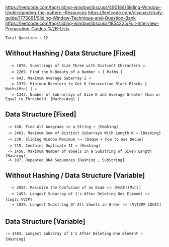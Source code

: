 https://leetcode.com/tag/sliding-window/discuss/490184/Sliding-Window-Understanding-the-pattern.-Resources
https://leetcode.com/discuss/study-guide/1773891/Sliding-Window-Technique-and-Question-Bank
https://leetcode.com/tag/sliding-window/discuss/1854225/Full-Interview-Preparation-Guides-%2B-Lists




`Total Question : 12`


## Without Hashing / Data Structure [Fixed]

```
  -> 1876. Substrings of Size Three with Distinct Characters ⭐
  -> 2269. Find the K-Beauty of a Number ⭐ [ Maths ]
  -> 643. Maximum Average Subarray I ⭐
  -> 2379. Minimum Recolors to Get K Consecutive Black Blocks [ Maths(Min) ] ⭐
  -> 1343. Number of Sub-arrays of Size K and Average Greater than or Equal to Threshold  [Maths(Avg) ]
```



##  Data Structure [Fixed]

```
 -> 438. Find All Anagrams in a String ⭐ [Hashing]
 -> 2461. Maximum Sum of Distinct Subarrays With Length K ⭐ [Hashing]
 -> 239. Sliding Window Maximum ⭐⭐ [Deque + how to use Deque]
 -> 219. Contains Duplicate II ⭐ [Hashing]
 -> 1456. Maximum Number of Vowels in a Substring of Given Length [Hashing]
 -> 187. Repeated DNA Sequences [Hashing , SubString]
```



## Without Hashing / Data Structure [Variable]

```
  -> 2024. Maximize the Confusion of an Exam ⭐⭐ [Maths(Min)]
  -> 1493. Longest Subarray of 1's After Deleting One Element ⭐⭐ [Logic VVIP]
  -> 1839. Longest Substring Of All Vowels in Order ⭐⭐ [VVIIPP LOGIC]

```



##  Data Structure [Variable]
```
-> 1493. Longest Subarray of 1's After Deleting One Element ⭐ [Hashing]
```





